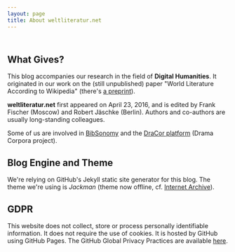 ```yaml
---
layout: page
title: About weltliteratur.net
---
```


## <br />What Gives?

This blog accompanies our research in the field of **Digital Humanities**. It originated in our work on the (still unpublished) paper "World Literature According to Wikipedia" (there's [a preprint](https://arxiv.org/abs/1701.00991)).

**weltliteratur.net** first appeared on April 23, 2016, and is edited by Frank Fischer (Moscow) and Robert Jäschke (Berlin). Authors and co-authors are usually long-standing colleagues.

Some of us are involved in [BibSonomy](https://www.bibsonomy.org/) and the [DraCor platform](https://dracor.org/) (Drama Corpora project).

## Blog Engine and Theme

We're relying on GitHub's Jekyll static site generator for this blog. The theme we're using is *Jackman* (theme now offline, cf. [Internet Archive](http://web.archive.org/web/20160711113340/https://krownthemes.com/jackman/index.html)).

## GDPR

This website does not collect, store or process personally identifiable information. It does not require the use of cookies. It is hosted by GitHub using GitHub Pages. The GitHub Global Privacy Practices are available [here](https://help.github.com/articles/global-privacy-practices/).
